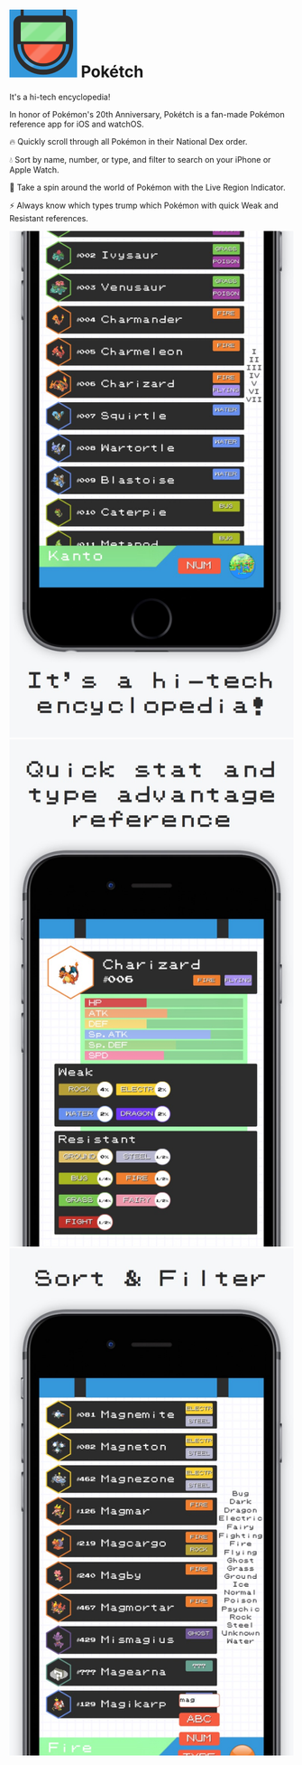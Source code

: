 # ![](readme/icon.png) Pokétch
It's a hi-tech encyclopedia!

In honor of Pokémon's 20th Anniversary, Pokétch is a fan-made Pokémon reference app for iOS and watchOS.

:fire: Quickly scroll through all Pokémon in their National Dex order.

:droplet: Sort by name, number, or type, and filter to search on your iPhone or Apple Watch.

:leaves: Take a spin around the world of Pokémon with the Live Region Indicator.

:zap: Always know which types trump which Pokémon with quick Weak and Resistant references.


![](readme/shot_0.jpg)
![](readme/shot_1.jpg)
![](readme/shot_2.jpg)